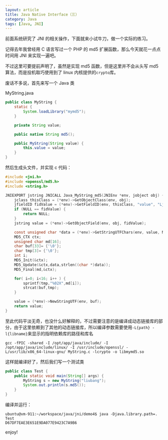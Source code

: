 ```yaml
---
layout: article
title: Java Native Interface（三）
category: Java
tags: [Java, JNI]
---
```


前面系统研究了 JNI 的相关操作，下面就来小试牛刀，做一个实际的练习。

记得去年我曾经用 C 语言写过一个 PHP 的 md5 扩展函数，那么今天就花一点点时间用 JNI 来实现一遍吧。

不过这里可要提前声明了，虽然是实现 md5 函数，但是这里并不会从头写 md5 算法，而是投机取巧使用到了 linux 内核提供的`crypto`库。

废话不多说，首先来写一个 Java 类

MyString.java

```java
public class MyString {
    static {
        System.loadLibrary("mymd5");
    }

    private String value;

    public native String md5();

    public MyString(String value) {
        this.value = value;
    }
}
```

然后生成头文件，并实现 c 代码：

```c
#include <jni.h>
#include <openssl/md5.h>
#include <string.h>

JNIEXPORT jstring JNICALL Java_MyString_md5(JNIEnv *env, jobject obj) {
    jclass thisClass = (*env)->GetObjectClass(env, obj);
    jfieldID fidValue = (*env)->GetFieldID(env, thisClass, "value", "Ljava/lang/String;");
    if (NULL == fidValue) {
        return NULL;
    }
    jstring value = (*env)->GetObjectField(env, obj, fidValue);

    const unsigned char *data = (*env)->GetStringUTFChars(env, value, NULL);
    MD5_CTX ctx;
    unsigned char md[16];
    char buf[33]= {'\0'};
    char tmp[3]= {'\0'};
    int i;
    MD5_Init(&ctx);
    MD5_Update(&ctx,data,strlen((char *)data));
    MD5_Final(md,&ctx);

    for( i=0; i<16; i++ ) {
        sprintf(tmp,"%02X",md[i]);
        strcat(buf,tmp);
    }

    value = (*env)->NewStringUTF(env, buf);
    return value;
}
```

至此代码平淡无奇，也没什么好解释的，不过需要注意的是编译成动态链接库的部分，由于这里依赖到了其他的动态链接库，所以编译参数需要使用`-L{path} -l{libname}`来显示的指明依赖库的路径和库名

```
gcc -fPIC -shared -I /opt/app/java/include/ -I /opt/app/java/include/linux/ -I /usr/include/openssl/ -L/usr/lib/x86_64-linux-gnu/ MyString.c -lcrypto -o libmymd5.so
```

这样就编译好了，然后我们写一个测试类

```java
public class Test {
    public static void main(String[] args) {
        MyString s = new MyString("liubang");
        System.out.println(s.md5());
    }
}
```

编译并运行：

```
ubuntu@vm-911:~/workspace/java/jni/demo4$ java -Djava.library.path=. Test
D67DF7EAE3E651E9DA077E9423C7A9B6
```

enjoy!
